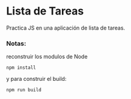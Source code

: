 # Lista de Tareas

Practica JS en una aplicación de lista de tareas.

### Notas:
reconstruir los modulos de Node
```
npm install
```

y para construir el build:
```
npm run build
```
